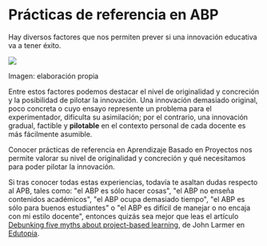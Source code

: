 
# Prácticas de referencia en ABP

Hay diversos factores que nos permiten prever si una innovación educativa va a tener éxito.

![](https://raw.githubusercontent.com/catedu/abp/master/img/726173676f735f696e6e6f766163696fcc816e.jpg)

Imagen: elaboración propia

Entre estos factores podemos destacar el nivel de originalidad y concreción y la posibilidad de pilotar la innovación. Una innovación demasiado original, poco concreta o cuyo ensayo represente un problema para el experimentador, dificulta su asimilación; por el contrario, una innovación gradual, factible y **pilotable** en el contexto personal de cada docente es más fácilmente asumible.

Conocer prácticas de referencia en Aprendizaje Basado en Proyectos nos permite valorar su nivel de originalidad y concreción y qué necesitamos para poder pilotar la innovación.

Si tras conocer todas estas experiencias, todavía te asaltan dudas respecto al APB, tales como: "el ABP es sólo hacer cosas", "el ABP no enseña contenidos académicos", "el ABP ocupa demasiado tiempo", "el ABP es sólo para buenos estudiantes" o "el ABP es difícil de manejar o no encaja con mi estilo docente", entonces quizás sea mejor que leas el artículo [Debunking five myths about project-based learning](http://www.edutopia.org/blog/debunking-five-pbl-myths-john-larmer), de John Larmer en [Edutopia](http://www.edutopia.org/).

